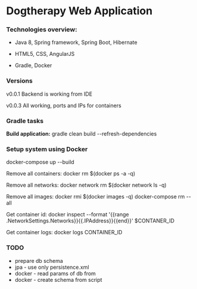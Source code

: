 # Dogtherapy Web Application

### Technologies overview:
- Java 8, Spring framework, Spring Boot, Hibernate

- HTML5, CSS, AngularJS

- Gradle, Docker


### Versions

v0.0.1   Backend is working from IDE

v0.0.3   All working, ports and IPs for containers



### Gradle tasks

**Build application:** gradle clean build --refresh-dependencies


### Setup system using Docker

docker-compose up --build

Remove all containers:
	docker rm $(docker ps -a -q)

Remove all networks:
    docker network rm $(docker network ls -q)

Remove all images: 
	docker rmi $(docker images -q)
	docker-compose rm --all

Get container id: 
	docker inspect --format '{{range .NetworkSettings.Networks}}{{.IPAddress}}{{end}}' $CONTANER_ID

Get container logs:
   docker logs CONTAINER_ID
	
### TODO
- prepare db schema
- jpa - use only persistence.xml
- docker - read params of db from
- docker - create schema from script
